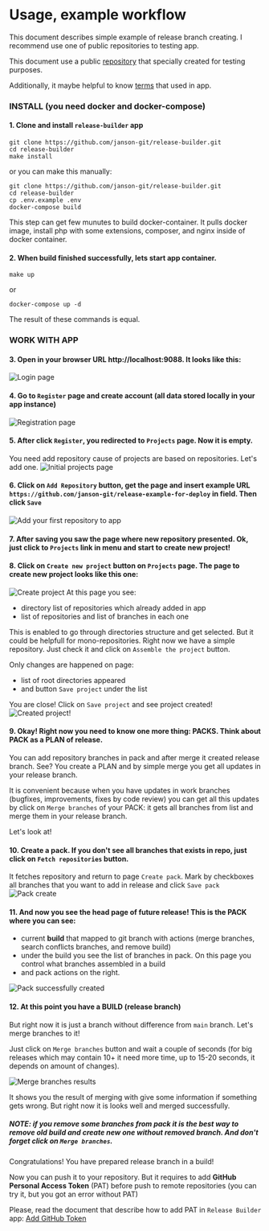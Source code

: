# Usage, example workflow

This document describes simple example of release branch creating. 
I recommend use one of public repositories to testing app.

This document use a public [repository](https://github.com/janson-git/release-example-for-deploy.git) that specially created for testing purposes.

Additionally, it maybe helpful to know [terms](./terms.md) that used in app.

### INSTALL (you need docker and docker-compose)

#### 1. Clone and install `release-builder` app
```shell
git clone https://github.com/janson-git/release-builder.git
cd release-builder
make install
```

or you can make this manually:
```shell
git clone https://github.com/janson-git/release-builder.git
cd release-builder
cp .env.example .env
docker-compose build
```

This step can get few munutes to build docker-container. It pulls docker image, 
install php with some extensions, composer, and nginx inside of docker container.

#### 2. When build finished successfully, lets start app container.
```shell
make up
```
or
```shell
docker-compose up -d
```
The result of these commands is equal.

### WORK WITH APP

#### 3. Open in your browser URL http://localhost:9088. It looks like this:
![Login page](./img/1_login_page.png)

#### 4. Go to `Register` page and create account (all data stored locally in your app instance)
![Registration page](./img/2_register_page.png)

#### 5. After click `Register`, you redirected to `Projects` page. Now it is empty. 
You need add repository cause of projects are based on repositories. Let's add one.
![Initial projects page](./img/3_initial_projects_page.png)

#### 6. Click on `Add Repository` button, get the page and insert example URL `https://github.com/janson-git/release-example-for-deploy` in field. Then click `Save`
![Add your first repository to app](./img/4_add_repository_page.png)

#### 7. After saving you saw the page where new repository presented. Ok, just click to `Projects` link in menu and start to create new project!

#### 8. Click on `Create new project` button on `Projects` page. The page to create new project looks like this one:
![Create project](./img/5_create_project_page.png)
At this page you see:
  - directory list of repositories which already added in app
  - list of repositories and list of branches in each one

This is enabled to go through directories structure and get selected. But it could be helpfull for mono-repositories.
Right now we have a simple repository. Just check it and click on `Assemble the project` button.

Only changes are happened on page:
  - list of root directories appeared
  - and button `Save project` under the list

You are close! Click on `Save project` and see project created!
![Created project!](./img/6_created_project.png)

#### 9. Okay! Right now you need to know one more thing: PACKS. Think about PACK as a PLAN of release. 
You can add repository branches in pack and after merge it created release branch.
See? You create a PLAN and by simple merge you get all updates in your release branch.

It is convenient because when you have updates in work branches (bugfixes, improvements, fixes by code review)
 you can get all this updates by click on `Merge branches` of your PACK: it gets all branches from list and merge them in your release branch.

Let's look at!

#### 10. Create a pack. If you don't see all branches that exists in repo, just click on `Fetch repositories` button.
It fetches repository and return to page `Create pack`. Mark by checkboxes all branches that you want to add in release and click `Save pack`
![Pack create](./img/7_create_pack_page.png)

#### 11. And now you see the head page of future release! This is the PACK where you can see:
  - current **build** that mapped to git branch with actions (merge branches, search conflicts branches, and remove build)
  - under the build you see the list of branches in pack. On this page you control what branches assembled in a build
  - and pack actions on the right.

![Pack successfully created](./img/8_created_pack_page.png)

#### 12. At this point you have a BUILD (release branch)
But right now it is just a branch without difference from `main` branch. Let's merge branches to it!

Just click on `Merge branches` button and wait a couple of seconds (for big releases which may contain 10+ it need more time, up to 15-20 seconds, it depends on amount of changes).

![Merge branches results](./img/9_merge_branches_result.png)

It shows you the result of merging with give some information if something gets wrong. But right now it is looks well and merged successfully.

##### NOTE: if you remove some branches from pack it is the best way to remove old build and create new one without removed branch. And don't forget click on `Merge branches`.

Congratulations!
You have prepared release branch in a build!

Now you can push it to your repository. 
But it requires to add **GitHub Personal Access Token** (PAT) before push to remote repositories (you can try it, but you got an error without PAT)

Please, read the document that describe how to add PAT in `Release Builder` app: [Add GitHub Token](./add_github_token.md)
